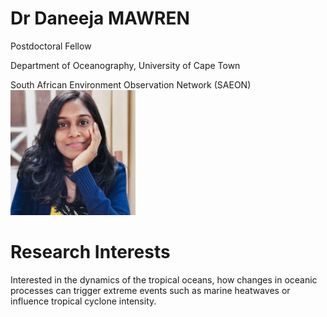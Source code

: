 <h1>Dr Daneeja MAWREN</h1>

<p>Postdoctoral Fellow</p>
<p>Department of Oceanography, University of Cape Town</p>
South African Environment Observation Network (SAEON)

<img src="daneeja.jpg" alt="me" width="200"/>


<h1>Research Interests</h1>

Interested in the dynamics of the tropical oceans, how changes in oceanic processes can trigger extreme events such as marine heatwaves or influence tropical cyclone intensity.
